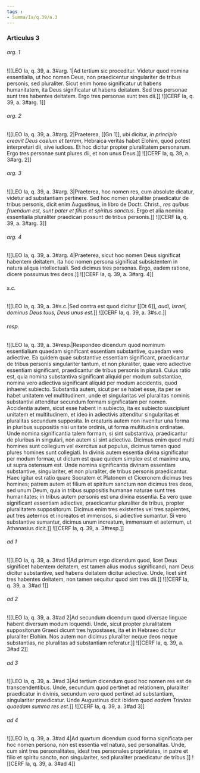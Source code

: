 ```yaml
---
tags : 
- Summa/Ia/q.39/a.3
---
```


### Articulus 3

###### arg. 1
![[LEO Ia, q. 39, a. 3#arg. 1|Ad tertium sic proceditur. Videtur quod nomina essentialia, ut hoc nomen Deus, non praedicentur singulariter de tribus personis, sed pluraliter. Sicut enim homo significatur ut habens humanitatem, ita Deus significatur ut habens deitatem. Sed tres personae sunt tres habentes deitatem. Ergo tres personae sunt tres dii.]]
![[CERF Ia, q. 39, a. 3#arg. 1]]

###### arg. 2
![[LEO Ia, q. 39, a. 3#arg. 2|Praeterea, [[Gn 1]], ubi dicitur, *in principio creavit Deus caelum et terram*, Hebraica veritas habet Elohim, quod potest interpretari dii, sive iudices. Et hoc dicitur propter pluralitatem personarum. Ergo tres personae sunt plures dii, et non unus Deus.]]
![[CERF Ia, q. 39, a. 3#arg. 2]]

###### arg. 3
![[LEO Ia, q. 39, a. 3#arg. 3|Praeterea, hoc nomen res, cum absolute dicatur, videtur ad substantiam pertinere. Sed hoc nomen pluraliter praedicatur de tribus personis, dicit enim Augustinus, in libro de Doctr. Christ., *res quibus fruendum est, sunt pater et filius et spiritus sanctus*. Ergo et alia nomina essentialia pluraliter praedicari possunt de tribus personis.]]
![[CERF Ia, q. 39, a. 3#arg. 3]]

###### arg. 4
![[LEO Ia, q. 39, a. 3#arg. 4|Praeterea, sicut hoc nomen Deus significat habentem deitatem, ita hoc nomen persona significat subsistentem in natura aliqua intellectuali. Sed dicimus tres personas. Ergo, eadem ratione, dicere possumus tres deos.]]
![[CERF Ia, q. 39, a. 3#arg. 4]]

###### s.c.
![[LEO Ia, q. 39, a. 3#s.c.|Sed contra est quod dicitur [[Dt 6]], *audi, Israel, dominus Deus tuus, Deus unus est*.]]
![[CERF Ia, q. 39, a. 3#s.c.]]

###### resp.
![[LEO Ia, q. 39, a. 3#resp.|Respondeo dicendum quod nominum essentialium quaedam significant essentiam substantive, quaedam vero adiective. Ea quidem quae substantive essentiam significant, praedicantur de tribus personis singulariter tantum, et non pluraliter, quae vero adiective essentiam significant, praedicantur de tribus personis in plurali. Cuius ratio est, quia nomina substantiva significant aliquid per modum substantiae, nomina vero adiectiva significant aliquid per modum accidentis, quod inhaeret subiecto. Substantia autem, sicut per se habet esse, ita per se habet unitatem vel multitudinem, unde et singularitas vel pluralitas nominis substantivi attenditur secundum formam significatam per nomen. Accidentia autem, sicut esse habent in subiecto, ita ex subiecto suscipiunt unitatem et multitudinem, et ideo in adiectivis attenditur singularitas et pluralitas secundum supposita. In creaturis autem non invenitur una forma in pluribus suppositis nisi unitate ordinis, ut forma multitudinis ordinatae. Unde nomina significantia talem formam, si sint substantiva, praedicantur de pluribus in singulari, non autem si sint adiectiva. Dicimus enim quod multi homines sunt collegium vel exercitus aut populus, dicimus tamen quod plures homines sunt collegiati. In divinis autem essentia divina significatur per modum formae, ut dictum est quae quidem simplex est et maxime una, ut supra ostensum est. Unde nomina significantia divinam essentiam substantive, singulariter, et non pluraliter, de tribus personis praedicantur. Haec igitur est ratio quare Socratem et Platonem et Ciceronem dicimus tres homines; patrem autem et filium et spiritum sanctum non dicimus tres deos, sed unum Deum, quia in tribus suppositis humanae naturae sunt tres humanitates; in tribus autem personis est una divina essentia. Ea vero quae significant essentiam adiective, praedicantur pluraliter de tribus, propter pluralitatem suppositorum. Dicimus enim tres existentes vel tres sapientes, aut tres aeternos et increatos et immensos, si adiective sumantur. Si vero substantive sumantur, dicimus unum increatum, immensum et aeternum, ut Athanasius dicit.]]
![[CERF Ia, q. 39, a. 3#resp.]]

###### ad 1
![[LEO Ia, q. 39, a. 3#ad 1|Ad primum ergo dicendum quod, licet Deus significet habentem deitatem, est tamen alius modus significandi, nam Deus dicitur substantive, sed habens deitatem dicitur adiective. Unde, licet sint tres habentes deitatem, non tamen sequitur quod sint tres dii.]]
![[CERF Ia, q. 39, a. 3#ad 1]]

###### ad 2
![[LEO Ia, q. 39, a. 3#ad 2|Ad secundum dicendum quod diversae linguae habent diversum modum loquendi. Unde, sicut propter pluralitatem suppositorum Graeci dicunt tres hypostases, ita et in Hebraeo dicitur pluraliter Elohim. Nos autem non dicimus pluraliter neque deos neque substantias, ne pluralitas ad substantiam referatur.]]
![[CERF Ia, q. 39, a. 3#ad 2]]

###### ad 3
![[LEO Ia, q. 39, a. 3#ad 3|Ad tertium dicendum quod hoc nomen res est de transcendentibus. Unde, secundum quod pertinet ad relationem, pluraliter praedicatur in divinis, secundum vero quod pertinet ad substantiam, singulariter praedicatur. Unde Augustinus dicit ibidem quod *eadem Trinitas quaedam summa res est*.]]
![[CERF Ia, q. 39, a. 3#ad 3]]

###### ad 4
![[LEO Ia, q. 39, a. 3#ad 4|Ad quartum dicendum quod forma significata per hoc nomen persona, non est essentia vel natura, sed personalitas. Unde, cum sint tres personalitates, idest tres personales proprietates, in patre et filio et spiritu sancto, non singulariter, sed pluraliter praedicatur de tribus.]]
![[CERF Ia, q. 39, a. 3#ad 4]]

